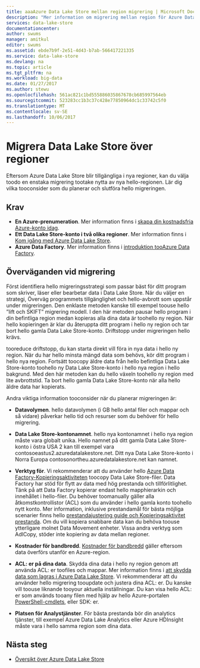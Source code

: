 ```yaml
---
title: aaaAzure Data Lake Store mellan region migrering | Microsoft Docs
description: "Mer information om migrering mellan region för Azure Data Lake Store."
services: data-lake-store
documentationcenter: 
author: swums
manager: amitkul
editor: swums
ms.assetid: ebde7b9f-2e51-4d43-b7ab-566417221335
ms.service: data-lake-store
ms.devlang: na
ms.topic: article
ms.tgt_pltfrm: na
ms.workload: big-data
ms.date: 01/27/2017
ms.author: stewu
ms.openlocfilehash: 561ac821c1bd555886035867678cb685997564eb
ms.sourcegitcommit: 523283cc1b3c37c428e77850964dc1c33742c5f0
ms.translationtype: MT
ms.contentlocale: sv-SE
ms.lasthandoff: 10/06/2017
---
```

# <a name="migrate-data-lake-store-across-regions"></a>Migrera Data Lake Store över regioner

Eftersom Azure Data Lake Store blir tillgängliga i nya regioner, kan du välja toodo en enstaka migrering tootake nytta av nya hello-regionen. Lär dig vilka tooconsider som du planerar och slutföra hello migreringen.

## <a name="prerequisites"></a>Krav

* **En Azure-prenumeration**. Mer information finns i [skapa din kostnadsfria Azure-konto idag](https://azure.microsoft.com/pricing/free-trial/).
* **Ett Data Lake Store-konto i två olika regioner**. Mer information finns i [Kom igång med Azure Data Lake Store](data-lake-store-get-started-portal.md).
* **Azure Data Factory**. Mer information finns i [introduktion tooAzure Data Factory](../data-factory/data-factory-introduction.md).


## <a name="migration-considerations"></a>Överväganden vid migrering

Först identifiera hello migreringsstrategi som passar bäst för ditt program som skriver, läser eller bearbetar data i Data Lake Store. När du väljer en strategi, Överväg programmets tillgänglighet och hello-avbrott som uppstår under migreringen. Den enklaste metoden kanske till exempel toouse hello ”lift och SKIFT” migrering modell. I den här metoden pausar hello program i din befintliga region medan kopieras alla dina data är toohello ny region. När hello kopieringen är klar du återuppta ditt program i hello ny region och tar bort hello gamla Data Lake Store-konto. Driftstopp under migreringen hello krävs.

tooreduce driftstopp, du kan starta direkt vill föra in nya data i hello ny region. När du har hello minsta mängd data som behövs, kör ditt program i hello nya region. Fortsätt toocopy äldre data från hello befintliga Data Lake Store-konto toohello ny Data Lake Store-konto i hello nya region i hello bakgrund. Med den här metoden kan du hello växeln toohello ny region med lite avbrottstid. Ta bort hello gamla Data Lake Store-konto när alla hello äldre data har kopierats.

Andra viktiga information tooconsider när du planerar migreringen är:

* **Datavolymen**. hello datavolymen (i GB hello antal filer och mappar och så vidare) påverkar hello tid och resurser som du behöver för hello migrering.

* **Data Lake Store-kontonamnet**. hello nya kontonamnet i hello nya region måste vara globalt unika. Hello namnet på ditt gamla Data Lake Store-konto i östra USA 2 kan till exempel vara contosoeastus2.azuredatalakestore.net. Ditt nya Data Lake Store-konto i Norra Europa contosonortheu.azuredatalakestore.net kan namnet.

* **Verktyg för**. Vi rekommenderar att du använder hello [Azure Data Factory-Kopieringsaktiviteten](../data-factory/data-factory-azure-datalake-connector.md) toocopy Data Lake Store-filer. Data Factory har stöd för flytt av data med hög prestanda och tillförlitlighet. Tänk på att Data Factory kopierar endast hello mapphierarkin och innehållet i hello-filer. Du behöver toomanually gäller alla åtkomstkontrollistor (ACL) som du använder i hello gamla konto toohello nytt konto. Mer information, inklusive prestandamål för bästa möjliga scenarier finns hello [prestandajustering guide och Kopieringsaktivitet prestanda](../data-factory/data-factory-copy-activity-performance.md). Om du vill kopiera snabbare data kan du behöva toouse ytterligare molnet Data Movement enheter. Vissa andra verktyg som AdlCopy, stöder inte kopiering av data mellan regioner.  

* **Kostnader för bandbredd**. [Kostnader för bandbredd](https://azure.microsoft.com/en-us/pricing/details/bandwidth/) gäller eftersom data överförs utanför en Azure-region.

* **ACL: er på dina data**. Skydda dina data i hello ny region genom att använda ACL: er toofiles och mappar. Mer information finns i [att skydda data som lagras i Azure Data Lake Store](data-lake-store-secure-data.md). Vi rekommenderar att du använder hello migrering tooupdate och justera dina ACL: er. Du kanske vill toouse liknande tooyour aktuella inställningar. Du kan visa hello ACL: er som används tooany filen med hjälp av hello Azure-portalen [PowerShell-cmdlets](/powershell/module/azurerm.datalakestore/get-azurermdatalakestoreitempermission), eller SDK: er.  

* **Platsen för Analystjänster**. För bästa prestanda bör din analytics tjänster, till exempel Azure Data Lake Analytics eller Azure HDInsight måste vara i hello samma region som dina data.  

## <a name="next-steps"></a>Nästa steg
* [Översikt över Azure Data Lake Store](data-lake-store-overview.md)
